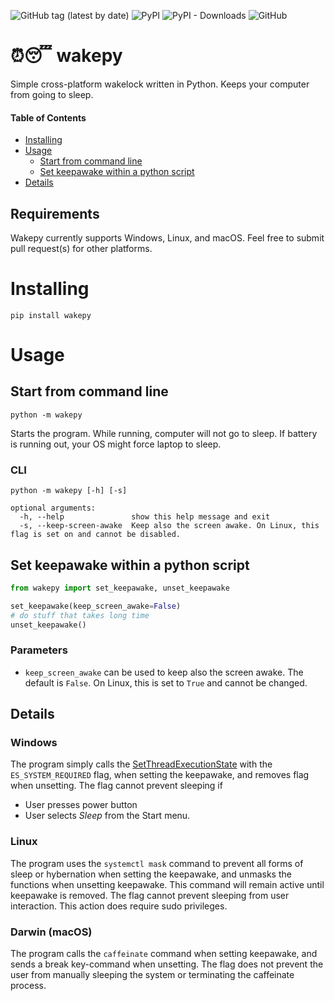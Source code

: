 ![GitHub tag (latest by date)](https://img.shields.io/github/v/tag/np-8/wakepy)&nbsp;![PyPI](https://img.shields.io/pypi/v/wakepy)&nbsp;![PyPI - Downloads](https://img.shields.io/pypi/dm/wakepy)&nbsp;![GitHub](https://img.shields.io/github/license/np-8/wakepy)

# ⏰😴 wakepy 

Simple cross-platform wakelock written in Python. Keeps your computer from going to sleep. 


#### Table of Contents
- [Installing](#installing)
- [Usage](#usage)
  - [Start from command line](#start-from-command-line)
  - [Set keepawake within a python script](#set-keepawake-within-a-python-script)
- [Details](#details)

## Requirements
Wakepy currently supports Windows, Linux, and macOS. Feel free to submit pull request(s) for other platforms.

# Installing


```
pip install wakepy
```

# Usage

## Start from command line
```
python -m wakepy
```
Starts the program. While running, computer will not go to sleep. If battery is running out, your OS might force laptop to sleep.

### CLI 

```
python -m wakepy [-h] [-s]

optional arguments:    
  -h, --help               show this help message and exit
  -s, --keep-screen-awake  Keep also the screen awake. On Linux, this flag is set on and cannot be disabled.
```

## Set keepawake within a python script

```python
from wakepy import set_keepawake, unset_keepawake

set_keepawake(keep_screen_awake=False)
# do stuff that takes long time
unset_keepawake()
```
### Parameters
-  `keep_screen_awake` can be used to keep also the screen awake. The default is `False`. On Linux, this is set to `True` and cannot be changed.

## Details

### Windows
The program simply calls the [SetThreadExecutionState](https://docs.microsoft.com/en-us/windows/win32/api/winbase/nf-winbase-setthreadexecutionstate?redirectedfrom=MSDN) with the `ES_SYSTEM_REQUIRED` flag, when setting the keepawake, and removes flag when unsetting. The flag cannot prevent sleeping if
- User presses power button
- User selects *Sleep* from the Start menu.

### Linux
The program uses the `systemctl mask` command to prevent all forms of sleep or hybernation when setting the keepawake, and unmasks the functions when unsetting keepawake. This command will remain active until keepawake is removed.  The flag cannot prevent sleeping from user interaction.  This action does require sudo privileges.

### Darwin (macOS)
The program calls the `caffeinate` command when setting keepawake, and sends a break key-command when unsetting.  The flag does not prevent the user from manually sleeping the system or terminating the caffeinate process.

